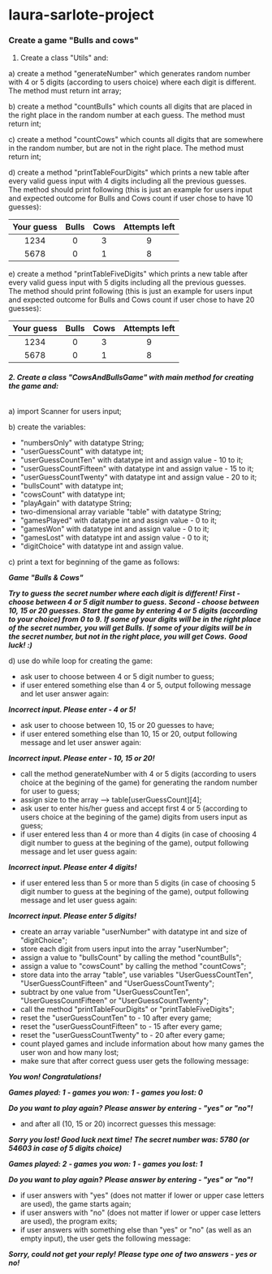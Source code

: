 # laura-sarlote-project

### Create a game **"Bulls and cows"**

1.  Create a class "Utils" and: 

a) create a method "generateNumber" which generates random number with 4 or 5 digits (according to users choice) where each digit is different. The method must return int array;
       
b) create a method "countBulls" which counts all digits that are placed in the right place in the random number at each guess. The method must return int;
   
c) create a method "countCows" which counts all digits that are somewhere in the random number, but are not in the right place. The method must return int;  
   
d) create a method "printTableFourDigits" which prints a new table after every valid guess input with 4 digits including all the previous guesses.  
The method should print following (this is just an example for users input and expected outcome for Bulls and Cows count if user chose to have 10 guesses):  

| Your guess | Bulls | Cows | Attempts left |  
|:----------:|:-----:|:----:|:-------------:|
|    1234    |   0   |   3  |       9       |
|    5678    |   0   |   1  |       8       |

e) create a method "printTableFiveDigits" which prints a new table after every valid guess input with 5 digits including all the previous guesses.    
The method should print following (this is just an example for users input and expected outcome for Bulls and Cows count if user chose to have 20 guesses):

| Your guess | Bulls | Cows | Attempts left |
|:----------:|:-----:|:----:|:-------------:|
|    1234    |   0   |   3  |       9       |
|    5678    |   0   |   1  |       8       |

###### **2. Create a class "CowsAndBullsGame" with main method for creating the game and:**
   
a) import Scanner for users input;
    
b) create the variables:  
   - "numbersOnly" with datatype String;   
   - "userGuessCount" with datatype int;
   - "userGuessCountTen" with datatype int and assign value - 10 to it;
   - "userGuessCountFifteen" with datatype int and assign value - 15 to it;
   - "userGuessCountTwenty" with datatype int and assign value - 20 to it;
   - "bullsCount" with datatype int;
   - "cowsCount" with datatype int;
   - "playAgain" with datatype String;
   - two-dimensional array variable "table" with datatype String;
   - "gamesPlayed" with datatype int and assign value - 0 to it;
   - "gamesWon" with datatype int and assign value - 0 to it;
   - "gamesLost" with datatype int and assign value - 0 to it;
   - "digitChoice" with datatype int and assign value. 

c) print a text for beginning of the game as follows:

**_Game "Bulls & Cows"_**

**_Try to guess the secret number where each digit is different!_**
**_First - choose between 4 or 5 digit number to guess._**
**_Second - choose between 10, 15 or 20 guesses._**
**_Start the game by entering 4 or 5 digits (according to your choice) from 0 to 9._**
**_If some of your digits will be in the right place of the secret number, you will get Bulls._**
**_If some of your digits will be in the secret number, but not in the right place, you will get Cows._**
**_Good luck! :)_**

d) use do while loop for creating the game:
   - ask user to choose between 4 or 5 digit number to guess;
   - if user entered something else than 4 or 5, output following message and let user answer again:
      
**_Incorrect input. Please enter - 4 or 5!_** 
 
   - ask user to choose between 10, 15  or 20 guesses to have;    
   - if user entered something else than 10, 15 or 20, output following message and let user answer again:

**_Incorrect input. Please enter - 10, 15 or 20!_**

   - call the method generateNumber with 4 or 5 digits (according to users choice at the begining of the game) for generating the random number for user to guess;
   - assign size to the array --> table[userGuessCount][4];
   - ask user to enter his/her guess and accept first 4 or 5 (according to users choice at the begining of the game) digits from users input as guess;
   - if user entered less than 4 or more than 4 digits (in case of choosing 4 digit number to guess at the begining of the game), output following message and let user guess again:

**_Incorrect input. Please enter 4 digits!_**

   - if user entered less than 5 or more than 5 digits (in case of choosing 5 digit number to guess at the begining of the game), output following message and let user guess again:

**_Incorrect input. Please enter 5 digits!_**

   - create an array variable "userNumber" with datatype int and size of "digitChoice";
   - store each digit from users input into the array "userNumber";
   - assign a value to "bullsCount" by calling the method "countBulls";
   - assign a value to "cowsCount" by calling the method "countCows";
   - store data into the array "table", use variables "UserGuessCountTen", "UserGuessCountFifteen" and "UserGuessCountTwenty";
   - subtract by one value from "UserGuessCountTen", "UserGuessCountFifteen" or "UserGuessCountTwenty";
   - call the method "printTableFourDigits" or "printTableFiveDigits";
   - reset the "userGuessCountTen" to - 10 after every game;
   - reset the "userGuessCountFifteen" to - 15 after every game;
   - reset the "userGuessCountTwenty" to - 20 after every game;
   - count played games and include information about how many games the user won and how many lost;
   - make sure that after correct guess user gets the following message:

**_You won! Congratulations!_**

**_Games played: 1_**
**_- games you won: 1_**
**_- games you lost: 0_**

**_Do you want to play again?_**
**_Please answer by entering - "yes" or "no"!_**

   - and after all (10, 15 or 20) incorrect guesses this message:

**_Sorry you lost! Good luck next time!_**
**_The secret number was: 5780 (or 54603 in case of 5 digits choice)_**

**_Games played: 2_**
**_- games you won: 1_**
**_- games you lost: 1_**

**_Do you want to play again?_**
**_Please answer by entering - "yes" or "no"!_**

   - if user answers with "yes" (does not matter if lower or upper case letters are used), the game starts again;
   - if user answers with "no" (does not matter if lower or upper case letters are used), the program exits;
   - if user answers with something else than "yes" or "no" (as well as an empty input), the user gets the following message:

**_Sorry, could not get your reply!_**
**_Please type one of two answers - yes or no!_**   